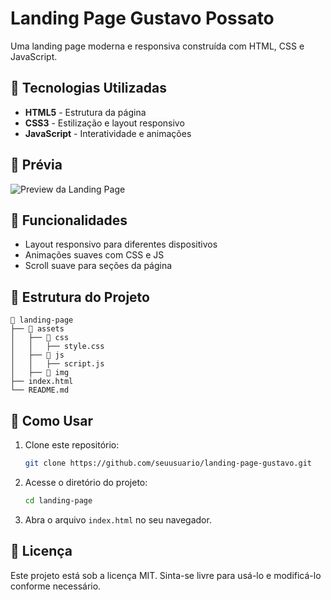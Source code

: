 
# Landing Page Gustavo Possato

Uma landing page moderna e responsiva construída com HTML, CSS e JavaScript.

## 📌 Tecnologias Utilizadas

- **HTML5** - Estrutura da página
- **CSS3** - Estilização e layout responsivo
- **JavaScript** - Interatividade e animações

## 📸 Prévia

![Preview da Landing Page](caminho/para/imagem.png)

## 🚀 Funcionalidades

- Layout responsivo para diferentes dispositivos
- Animações suaves com CSS e JS
- Scroll suave para seções da página

## 📂 Estrutura do Projeto

```
📂 landing-page
├── 📁 assets
│   ├── 📁 css
│   │   ├── style.css
│   ├── 📁 js
│   │   ├── script.js
│   ├── 📁 img
├── index.html
└── README.md
```

## 🎯 Como Usar

1. Clone este repositório:
   ```bash
   git clone https://github.com/seuusuario/landing-page-gustavo.git
   ```
2. Acesse o diretório do projeto:
   ```bash
   cd landing-page
   ```
3. Abra o arquivo `index.html` no seu navegador.

## 📜 Licença

Este projeto está sob a licença MIT. Sinta-se livre para usá-lo e modificá-lo conforme necessário.



